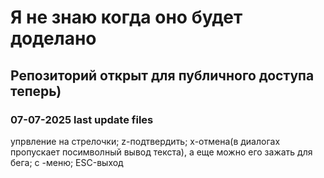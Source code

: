# Я не знаю когда оно будет доделано
## Репозиторий открыт для публичного доступа теперь)
### 07-07-2025 last update files
упрвление на стрелочки;  z-подтвердить;  x-отмена(в диалогах пропускает посимволный вывод текста), а еще можно его зажать для бега;  с -меню;  ESC-выход
